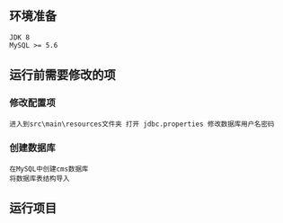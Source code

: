 ## 环境准备

```
JDK 8
MySQL >= 5.6
```

## 运行前需要修改的项

### 修改配置项

```
进入到src\main\resources文件夹 打开 jdbc.properties 修改数据库用户名密码
```

### 创建数据库

```
在MySQL中创建cms数据库
将数据库表结构导入
```

## 运行项目
